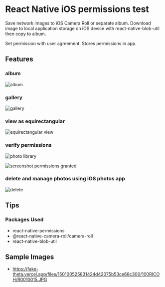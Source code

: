 
# React Native iOS permissions test

Save network images to iOS Camera Roll or separate album.
Download image to local application storage on iOS device with
react-native-blob-util then copy to album.

Set permission with user agreement.  Stores permissions in app.

## Features

### album

![album](readme_assets/album.png)

### gallery

![gallery](readme_assets/image_in_gallery.png)

### view as equirectangular

![equirectangular view](readme_assets/equirectangular.png)

### verify permissions

![photo library](readme_assets/photo_library.png)

![screenshot permissions granted](readme_assets/screenshot.png)

### delete and manage photos using iOS photos app

![delete](readme_assets/delete.png)

## Tips

### Packages Used

* react-native-permissions
* @react-native-camera-roll/camera-roll
* react-native-blob-util

## Sample Images

* https://fake-theta.vercel.app/files/150100525831424d42075b53ce68c300/100RICOH/R0010015.JPG
